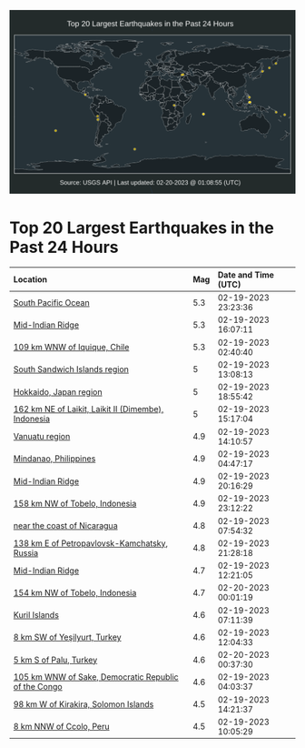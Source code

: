 ![Map](./map.png)

# Top 20 Largest Earthquakes in the Past 24 Hours

| Location | Mag | Date and Time (UTC) |
|:---|:---|:---|
| [South Pacific Ocean](https://earthquake.usgs.gov/earthquakes/eventpage/us6000jq6v) | 5.3 | 02-19-2023 23:23:36 |
| [Mid-Indian Ridge](https://earthquake.usgs.gov/earthquakes/eventpage/us6000jq4r) | 5.3 | 02-19-2023 16:07:11 |
| [109 km WNW of Iquique, Chile](https://earthquake.usgs.gov/earthquakes/eventpage/us6000jq13) | 5.3 | 02-19-2023 02:40:40 |
| [South Sandwich Islands region](https://earthquake.usgs.gov/earthquakes/eventpage/us6000jq3n) | 5 | 02-19-2023 13:08:13 |
| [Hokkaido, Japan region](https://earthquake.usgs.gov/earthquakes/eventpage/us6000jq5d) | 5 | 02-19-2023 18:55:42 |
| [162 km NE of Laikit, Laikit II (Dimembe), Indonesia](https://earthquake.usgs.gov/earthquakes/eventpage/us6000jq4h) | 5 | 02-19-2023 15:17:04 |
| [Vanuatu region](https://earthquake.usgs.gov/earthquakes/eventpage/us6000jq41) | 4.9 | 02-19-2023 14:10:57 |
| [Mindanao, Philippines](https://earthquake.usgs.gov/earthquakes/eventpage/us6000jq1l) | 4.9 | 02-19-2023 04:47:17 |
| [Mid-Indian Ridge](https://earthquake.usgs.gov/earthquakes/eventpage/us6000jq5z) | 4.9 | 02-19-2023 20:16:29 |
| [158 km NW of Tobelo, Indonesia](https://earthquake.usgs.gov/earthquakes/eventpage/us6000jq6k) | 4.9 | 02-19-2023 23:12:22 |
| [near the coast of Nicaragua](https://earthquake.usgs.gov/earthquakes/eventpage/us6000jq2k) | 4.8 | 02-19-2023 07:54:32 |
| [138 km E of Petropavlovsk-Kamchatsky, Russia](https://earthquake.usgs.gov/earthquakes/eventpage/us6000jq6b) | 4.8 | 02-19-2023 21:28:18 |
| [Mid-Indian Ridge](https://earthquake.usgs.gov/earthquakes/eventpage/us6000jq40) | 4.7 | 02-19-2023 12:21:05 |
| [154 km NW of Tobelo, Indonesia](https://earthquake.usgs.gov/earthquakes/eventpage/us6000jq6y) | 4.7 | 02-20-2023 00:01:19 |
| [Kuril Islands](https://earthquake.usgs.gov/earthquakes/eventpage/us6000jq2b) | 4.6 | 02-19-2023 07:11:39 |
| [8 km SW of Yeşilyurt, Turkey](https://earthquake.usgs.gov/earthquakes/eventpage/us6000jq3c) | 4.6 | 02-19-2023 12:04:33 |
| [5 km S of Palu, Turkey](https://earthquake.usgs.gov/earthquakes/eventpage/us6000jq73) | 4.6 | 02-20-2023 00:37:30 |
| [105 km WNW of Sake, Democratic Republic of the Congo](https://earthquake.usgs.gov/earthquakes/eventpage/us6000jq1e) | 4.6 | 02-19-2023 04:03:37 |
| [98 km W of Kirakira, Solomon Islands](https://earthquake.usgs.gov/earthquakes/eventpage/us6000jq49) | 4.5 | 02-19-2023 14:21:37 |
| [8 km NNW of Ccolo, Peru](https://earthquake.usgs.gov/earthquakes/eventpage/us6000jq2z) | 4.5 | 02-19-2023 10:05:29 |
